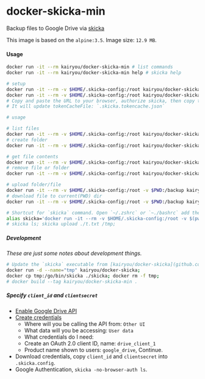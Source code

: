# docker-skicka-min

Backup files to Google Drive via [skicka](https://github.com/google/skicka)

This image is based on the `alpine:3.5`.
Image size: `12.9 MB`.

#### Usage
```sh
docker run -it --rm kairyou/docker-skicka-min # list commands
docker run -it --rm kairyou/docker-skicka-min help # skicka help

# setup
docker run -it --rm -v $HOME/.skicka-config:/root kairyou/docker-skicka-min init # Initialize the configuration
docker run -it --rm -v $HOME/.skicka-config:/root kairyou/docker-skicka-min -no-browser-auth ls # Google Authentication
# Copy and paste the URL to your browser, authorize skicka, then copy the `verification code` from your browser to the terminal.
# It will update tokenCacheFile: `.skicka.tokencache.json`

# usage

# list files
docker run -it --rm -v $HOME/.skicka-config:/root kairyou/docker-skicka-min ls /
# create folder
docker run -it --rm -v $HOME/.skicka-config:/root kairyou/docker-skicka-min mkdir -p /tmp

# get file contents
docker run -it --rm -v $HOME/.skicka-config:/root kairyou/docker-skicka-min cat /tmp/t.txt
# remove file or folder
docker run -it --rm -v $HOME/.skicka-config:/root kairyou/docker-skicka-min rm -r /tmp

# upload folder/file
docker run -it --rm -v $HOME/.skicka-config:/root -v $PWD:/backup kairyou/docker-skicka-min upload ./folder_or_file /tmp/folder_or_file
# download file to current(PWD) dir
docker run -it --rm -v $HOME/.skicka-config:/root -v $PWD:/backup kairyou/docker-skicka-min download /tmp/t.txt tmp.txt

# Shortcut for `skicka` command. Open `~/.zshrc` or `~./bashrc` add the following:
alias skicka='docker run -it --rm -v $HOME/.skicka-config:/root -v $(pwd):/backup kairyou/docker-skicka-min'
# skicka ls; skicka upload ./t.txt /tmp;
```

##### Development
*These are just some notes about development things.*

```sh
# Update the `skicka` executable from [kairyou/docker-skicka](github.com/kairyou/docker-backup/docker-skicka)
docker run -d --name="tmp" kairyou/docker-skicka;
docker cp tmp:/go/bin/skicka ./skicka; docker rm -f tmp;
# docker build --tag kairyou/docker-skicka-min .
```

##### Specify `client_id` and `clientsecret`
- [Enable Google Drive API](https://console.developers.google.com/apis/api/drive.googleapis.com/overview)
- [Create credentials](https://console.developers.google.com/apis/credentials/wizard?api=drive.googleapis.com)
    - Where will you be calling the API from:  `Other UI`
    - What data will you be accessing: `User data`
    - What credentials do I need:
    - Create an OAuth 2.0 client ID, name: `drive_client_1`
    - Product name shown to users: `google_drive`, Continue.
- Download credentials, copy `client_id` and `clientsecret` into `.skicka.config`.
- Google Authentication, `skicka -no-browser-auth ls`.
